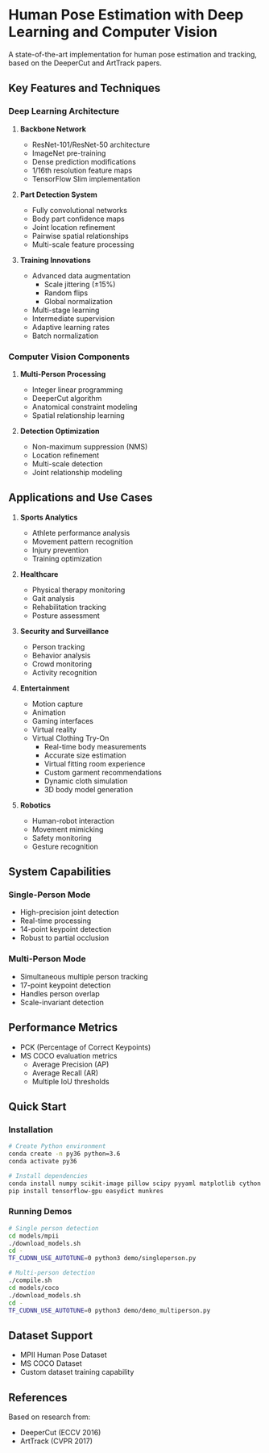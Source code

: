 # Human Pose Estimation with Deep Learning and Computer Vision

A state-of-the-art implementation for human pose estimation and tracking, based on the DeeperCut and ArtTrack papers.

## Key Features and Techniques

### Deep Learning Architecture

1. **Backbone Network**

   - ResNet-101/ResNet-50 architecture
   - ImageNet pre-training
   - Dense prediction modifications
   - 1/16th resolution feature maps
   - TensorFlow Slim implementation

2. **Part Detection System**

   - Fully convolutional networks
   - Body part confidence maps
   - Joint location refinement
   - Pairwise spatial relationships
   - Multi-scale feature processing

3. **Training Innovations**
   - Advanced data augmentation
     - Scale jittering (±15%)
     - Random flips
     - Global normalization
   - Multi-stage learning
   - Intermediate supervision
   - Adaptive learning rates
   - Batch normalization

### Computer Vision Components

1. **Multi-Person Processing**

   - Integer linear programming
   - DeeperCut algorithm
   - Anatomical constraint modeling
   - Spatial relationship learning

2. **Detection Optimization**
   - Non-maximum suppression (NMS)
   - Location refinement
   - Multi-scale detection
   - Joint relationship modeling

## Applications and Use Cases

1. **Sports Analytics**

   - Athlete performance analysis
   - Movement pattern recognition
   - Injury prevention
   - Training optimization

2. **Healthcare**

   - Physical therapy monitoring
   - Gait analysis
   - Rehabilitation tracking
   - Posture assessment

3. **Security and Surveillance**

   - Person tracking
   - Behavior analysis
   - Crowd monitoring
   - Activity recognition

4. **Entertainment**

   - Motion capture
   - Animation
   - Gaming interfaces
   - Virtual reality
   - Virtual Clothing Try-On
     - Real-time body measurements
     - Accurate size estimation
     - Virtual fitting room experience
     - Custom garment recommendations
     - Dynamic cloth simulation
     - 3D body model generation

5. **Robotics**
   - Human-robot interaction
   - Movement mimicking
   - Safety monitoring
   - Gesture recognition

## System Capabilities

### Single-Person Mode

- High-precision joint detection
- Real-time processing
- 14-point keypoint detection
- Robust to partial occlusion

### Multi-Person Mode

- Simultaneous multiple person tracking
- 17-point keypoint detection
- Handles person overlap
- Scale-invariant detection

## Performance Metrics

- PCK (Percentage of Correct Keypoints)
- MS COCO evaluation metrics
  - Average Precision (AP)
  - Average Recall (AR)
  - Multiple IoU thresholds

## Quick Start

### Installation

```bash
# Create Python environment
conda create -n py36 python=3.6
conda activate py36

# Install dependencies
conda install numpy scikit-image pillow scipy pyyaml matplotlib cython
pip install tensorflow-gpu easydict munkres
```

### Running Demos

```bash
# Single person detection
cd models/mpii
./download_models.sh
cd -
TF_CUDNN_USE_AUTOTUNE=0 python3 demo/singleperson.py

# Multi-person detection
./compile.sh
cd models/coco
./download_models.sh
cd -
TF_CUDNN_USE_AUTOTUNE=0 python3 demo/demo_multiperson.py
```

## Dataset Support

- MPII Human Pose Dataset
- MS COCO Dataset
- Custom dataset training capability

## References

Based on research from:

- DeeperCut (ECCV 2016)
- ArtTrack (CVPR 2017)

<!-- For more information: http://pose.mpi-inf.mpg.de -->
